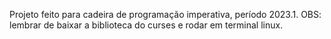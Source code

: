 Projeto feito para cadeira de programação imperativa, período 2023.1.
OBS: lembrar de baixar a biblioteca do curses e rodar em terminal linux.
